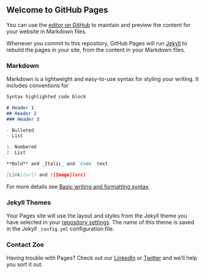 ## Welcome to GitHub Pages

You can use the [editor on GitHub](https://github.com/zbraiterman/blog/edit/main/README.md) to maintain and preview the content for your website in Markdown files.

Whenever you commit to this repository, GitHub Pages will run [Jekyll](https://jekyllrb.com/) to rebuild the pages in your site, from the content in your Markdown files.

### Markdown

Markdown is a lightweight and easy-to-use syntax for styling your writing. It includes conventions for

```markdown
Syntax highlighted code block

# Header 1
## Header 2
### Header 3

- Bulleted
- List

1. Numbered
2. List

**Bold** and _Italic_ and `Code` text

[Link](url) and ![Image](src)
```

For more details see [Basic writing and formatting syntax](https://docs.github.com/en/github/writing-on-github/getting-started-with-writing-and-formatting-on-github/basic-writing-and-formatting-syntax).

### Jekyll Themes

Your Pages site will use the layout and styles from the Jekyll theme you have selected in your [repository settings](https://github.com/zbraiterman/blog/settings/pages). The name of this theme is saved in the Jekyll `_config.yml` configuration file.

### Contact Zoe

Having trouble with Pages? Check out our [LinkedIn](https://www.linkedin.com/in/zoebraiterman/) or [Twitter](https://twitter.com/zbraiterman) and we’ll help you sort it out.

